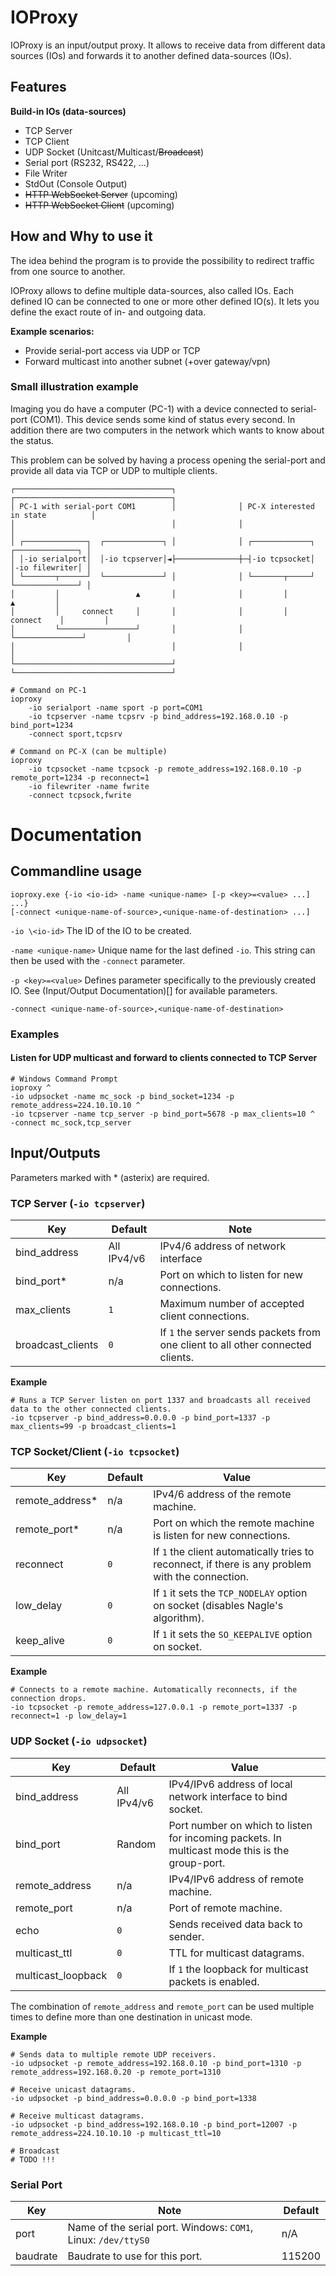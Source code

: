 # IOProxy
IOProxy is an input/output proxy. It allows to receive data from different data sources (IOs) and forwards it to another defined data-sources (IOs).

## Features
**Build-in IOs (data-sources)**
- TCP Server
- TCP Client
- UDP Socket (Unitcast/Multicast/~~Broadcast~~)
- Serial port (RS232, RS422, ...)
- File Writer
- StdOut (Console Output)
- ~~HTTP WebSocket Server~~ (upcoming)
- ~~HTTP WebSocket Client~~ (upcoming)

## How and Why to use it
The idea behind the program is to provide the possibility to redirect traffic from one source to another.

IOProxy allows to define multiple data-sources, also called IOs.
Each defined IO can be connected to one or more other defined IO(s).
It lets you define the exact route of in- and outgoing data.

**Example scenarios:**
- Provide serial-port access via UDP or TCP
- Forward multicast into another subnet (+over gateway/vpn)

### Small illustration example
Imaging you do have a computer (PC-1) with a device connected to serial-port (COM1). This device sends some kind of status every second. In addition there are two computers in the network which wants to know about the status.

This problem can be solved by having a process opening the serial-port and provide all data via TCP or UDP to multiple clients.

```
┌───────────────────────────────────┐              ┌───────────────────────────────────┐
│ PC-1 with serial-port COM1        │              │ PC-X interested in state          │
│                                   │              │                                   │
│ ┌──────────────┐  ┌─────────────┐ │              │ ┌─────────────┐  ┌──────────────┐ │
│ │-io serialport│  │-io tcpserver│◄├──────────────┼─┤-io tcpsocket│  │-io filewriter│ │
│ └───────┬──────┘  └─────────────┘ │              │ └───────┬─────┘  └──────────────┘ │
│         │                 ▲       │              │         │               ▲         │
│         │     connect     │       │              │         │    connect    │         │
│         └─────────────────┘       │              │         └───────────────┘         │
│                                   │              │                                   │
└───────────────────────────────────┘              └───────────────────────────────────┘

# Command on PC-1
ioproxy
	-io serialport -name sport -p port=COM1
	-io tcpserver -name tcpsrv -p bind_address=192.168.0.10 -p bind_port=1234
	-connect sport,tcpsrv

# Command on PC-X (can be multiple)
ioproxy
	-io tcpsocket -name tcpsock -p remote_address=192.168.0.10 -p remote_port=1234 -p reconnect=1
	-io filewriter -name fwrite
	-connect tcpsock,fwrite
```

# Documentation

## Commandline usage

```
ioproxy.exe {-io <io-id> -name <unique-name> [-p <key>=<value> ...] ...}
[-connect <unique-name-of-source>,<unique-name-of-destination> ...]
```

`-io \<io-id>` The ID of the IO to be created.

`-name <unique-name>` Unique name for the last defined `-io`. This string can then be used with the `-connect` parameter.

`-p <key>=<value>` Defines parameter specifically to the previously created IO. See (Input/Output Documentation)[] for available parameters.

`-connect <unique-name-of-source>,<unique-name-of-destination>`


### Examples

#### Listen for UDP multicast and forward to clients connected to TCP Server
```
# Windows Command Prompt
ioproxy ^
-io udpsocket -name mc_sock -p bind_socket=1234 -p remote_address=224.10.10.10 ^
-io tcpserver -name tcp_server -p bind_port=5678 -p max_clients=10 ^
-connect mc_sock,tcp_server
```

## Input/Outputs

Parameters marked with \* (asterix) are required.

### TCP Server (`-io tcpserver`)

| Key | Default | Note |
| --- | --- | --- |
| bind_address | All IPv4/v6 | IPv4/6 address of network interface |
| bind_port* | n/a | Port on which to listen for new connections. |
| max_clients | `1` | Maximum number of accepted client connections. |
| broadcast_clients | `0` | If `1` the server sends packets from one client to all other connected clients. |

**Example**
```
# Runs a TCP Server listen on port 1337 and broadcasts all received data to the other connected clients.
-io tcpserver -p bind_address=0.0.0.0 -p bind_port=1337 -p max_clients=99 -p broadcast_clients=1
```

### TCP Socket/Client (`-io tcpsocket`)

| Key | Default | Value |
| --- | --- | --- |
| remote_address* | n/a | IPv4/6 address of the remote machine. |
| remote_port* | n/a | Port on which the remote machine is listen for new connections. |
| reconnect | `0` | If `1` the client automatically tries to reconnect, if there is any problem with the connection. |
| low_delay | `0` | If `1` it sets the `TCP_NODELAY` option on socket (disables Nagle's algorithm). |
| keep_alive | `0` | If `1` it sets the `SO_KEEPALIVE` option on socket. |

**Example**
```
# Connects to a remote machine. Automatically reconnects, if the connection drops.
-io tcpsocket -p remote_address=127.0.0.1 -p remote_port=1337 -p reconnect=1 -p low_delay=1
```

### UDP Socket (`-io udpsocket`)

| Key | Default | Value |
| --- | --- | --- |
| bind_address | All IPv4/v6 | IPv4/IPv6 address of local network interface to bind socket. |
| bind_port | Random | Port number on which to listen for incoming packets. In multicast mode this is the group-port. |
| remote_address | n/a | IPv4/IPv6 address of remote machine. |
| remote_port | n/a | Port of remote machine. |
| echo | `0` | Sends received data back to sender. |
| multicast_ttl | `0` | TTL for multicast datagrams. |
| multicast_loopback | `0` | If `1` the loopback for multicast packets is enabled. |

The combination of `remote_address` and `remote_port` can be used multiple times to define more than one destination in unicast mode.

**Example**
```
# Sends data to multiple remote UDP receivers.
-io udpsocket -p remote_address=192.168.0.10 -p bind_port=1310 -p remote_address=192.168.0.20 -p remote_port=1310

# Receive unicast datagrams.
-io udpsocket -p bind_address=0.0.0.0 -p bind_port=1338

# Receive multicast datagrams.
-io udpsocket -p bind_address=192.168.0.10 -p bind_port=12007 -p remote_address=224.10.10.10 -p multicast_ttl=10

# Broadcast
# TODO !!!
```

### Serial Port

| Key | Note | Default |
| --- | --- | --- |
| port | Name of the serial port. Windows: `COM1`, Linux: `/dev/ttyS0` | n/A
| baudrate | Baudrate to use for this port. | 115200 |
